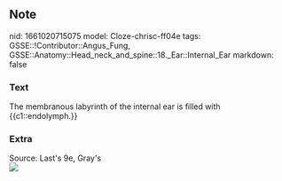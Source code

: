 ## Note
nid: 1661020715075
model: Cloze-chrisc-ff04e
tags: GSSE::!Contributor::Angus_Fung, GSSE::Anatomy::Head_neck_and_spine::18._Ear::Internal_Ear
markdown: false

### Text
The membranous labyrinth of the internal ear is filled with {{c1::endolymph.}}

### Extra
<div>
  Source: Last's 9e, Gray's
</div><img src=
"paste-d4836f3a4b5cc108c6e944c91388054e15e51dd8.jpg">
